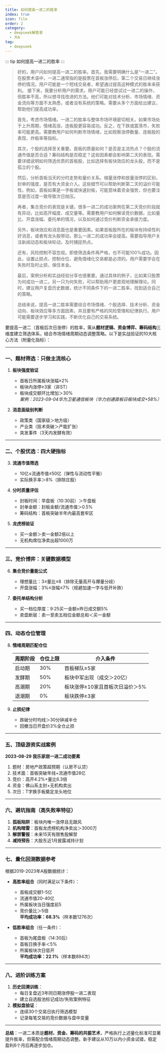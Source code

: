 ```yaml
---
title: 如何提高一进二的胜率
index: true
icon: file
order: 2
category:
  - deepseek解答录
  - 大A
tag:
  - deepseek
---
```


::: tip
如何提高一进二的胜率
:::

>好的，用户问如何提高一进二的胜率。首先，我需要明确什么是“一进二”。在股票术语中，一进二通常指的是股票在首板涨停后，第二个交易日继续涨停的情况。用户可能是一个短线交易者，希望通过提高这种模式的胜率来获利。
>接下来，我要分析用户的需求。用户可能已经尝试过一进二的操作，但胜率不高，所以想寻找改进的方法。他们可能对技术分析、市场情绪、资金流向等方面不太熟悉，或者没有系统的策略。需要从多个方面给出建议，帮助他们提高成功率。
>
>首先，考虑市场情绪。一进二的胜率与整体市场环境密切相关。如果市场处于上升周期，情绪高涨，连板股更容易成功。反之，在下跌或震荡市，失败率可能更高。需要教用户如何判断市场情绪，比如观察涨停数量、连板股的表现、炸板率等指标。
>
>其次，个股的选择至关重要。首板的质量如何？是否是主流热点？个股的流通市值是否合适？筹码结构是否稳定？这些因素都会影响第二天的表现。需要详细说明如何筛选优质的首板股，比如选择有板块效应的龙头股，而不是孤立的个股。
>
>然后，分析首板当天的分时走势和量价关系。缩量涨停和放量涨停的区别，封单的强度，是否有大资金介入。这些细节可以帮助判断第二天的溢价可能性。例如，首板如果是一字板或快速封板，可能意味着资金强势，但也要注意是否过度一致导致次日抛压。
>
>再者，集合竞价的表现是关键。很多一进二的成功案例在第二天竞价阶段就有异动，比如高开幅度、成交量等。需要教用户如何解读竞价数据，比如量比、开盘涨幅、委托单的情况，以及如何通过竞价判断资金承接力度。
>
>另外，板块效应和消息面也是重要因素。如果首板股所在的板块有持续性利好消息，或者有龙头股带动，那么一进二的成功率会提高。需要指导用户关注新闻动态和板块轮动，及时捕捉热点。
>
>还有，风险控制不容忽视。即使筛选条件再严格，也不可能100%成功。因此，设置止损点、控制仓位、避免情绪化交易都是必须的。用户需要学会在失败时及时止损，保住本金。
>
>最后，案例分析和实战经验分享也很重要。通过具体的例子，比如某只股票为何成功一进二，另一只为何失败，可以帮助用户更直观地理解理论。同时，建议用户复盘历史数据，统计不同条件下的一进二胜率，找到适合自己的策略。
>
>总结来说，提高一进二胜率需要综合市场情绪、个股选择、技术分析、资金动向、板块效应等多方面因素，并且要有严格的风险管理和纪律执行。用户可能需要逐步学习和实践，不断优化自己的交易系统。

要提高一进二（首板后次日涨停）的胜率，需从**题材逻辑、资金博弈、筹码结构**三维度建立筛选体系，结合市场情绪周期动态调整策略。以下是实战验证的10大核心方法（附量化指标）：

---

### **一、题材筛选：只做主流核心**

1. **板块强度验证**  
   - 首板日所属板块涨幅≥2%  
   - 板块内涨停≥3家（非ST）  
   - 板块成交额环比增加＞30%  
   *案例：2023-09-04华为卫星通信板块（华力创通首板日板块成交+58%）*

2. **消息面级别判断**  
   - 政策类（国家级＞地方级）  
   - 产业类（技术突破＞产能扩张）  
   - 突发事件（3天内发酵有效）  

---

### **二、个股优选：四大硬指标**

3. **流通市值筛选**  
   - 10亿≤流通市值≤50亿（弹性与流动性平衡）  
   - 实际换手率＞8%（排除庄股）  

4. **分时质量评估**  
   - 封板时间：早盘板（10:30前）＞午盘板  
   - 封单金额：封板金额/流通市值＞0.5%  
   - 筹码结构：首板突破半年内最高套牢区  

5. **龙虎榜验证**  
   - 买一金额＞卖一金额2倍以上  
   - 无机构席位净卖出超1000万  

---

### **三、竞价博弈：关键数据模型**

6. **集合竞价量能公式**  
   - 理想量比：3≤量比≤8（排除无量高开与爆量分歧）  
   - 开盘涨幅：3%≤涨幅≤7%（规避加速一字与低开补跌）  

7. **委托单结构分析**  
   - 买一档位厚度：9:25买一金额≥昨日成交额5%  
   - 卖盘断层：卖一至卖五档位金额总和＜买一金额  

---

### **四、动态仓位管理**

8. **情绪周期匹配仓位**  

   | 周期阶段   | 仓位上限 | 介入条件                     |  
   |------------|----------|------------------------------|  
   | 启动期     | 30%      | 首板梯队≥5家                 |  
   | 发酵期     | 50%      | 板块中军出现（成交＞20亿）    |  
   | 高潮期     | 20%      | 板块涨停≥10家且首板次日溢价＞5% |  
   | 退潮期     | 0%       | 板块跌停≥3家                 |  

9. **止损纪律**  

   - 跌破分时均线＞30分钟减半仓  
   - 回撤当日开盘价3%全仓止损  

---

### **五、顶级游资实战案例**

**2023-08-29 我乐家居一进二成功要素**  

1. 题材：房地产政策超预期（认房不认贷）  
2. 技术面：首板突破年线+流通市值28亿  
3. 竞价：高开4.2%+量比6.3倍  
4. 资金：佛山系主封+无机构卖出  
5. 次日：T字换手板奠定龙头地位  

---

### **六、避坑指南（高失败率特征）**

1. **孤板陷阱**：板块内唯一涨停且无跟风  
2. **机构暗雷**：首板龙虎榜机构净卖出＞3000万  
3. **解禁警报**：未来15天有限售股解禁  
4. **减持预告**：大股东近1月披露减持计划  

---

### **七、量化回测数据参考**

根据2019-2023年A股数据统计：  

- **高胜率组合**（同时满足以下条件）：  
  - 首板成交额1-5亿  
  - 流通市值20-40亿  
  - 所属板块当日强度前5  
  - 竞价量比＞5倍  
  **平均成功率：68.3%**（样本数1276次）  

- **低胜率组合**（任一条件）：  
  - 首板为尾盘板（14:30后）  
  - 首板日换手率＜5%  
  - 所属板块次日低开  
  **平均成功率：22.1%**（样本数894次）  

---

### **八、进阶训练方案**

1. **历史回溯训练**：  
   - 每日复盘近3年同日期涨停股一进二表现  
   - 建立自选股池标记成功/失败案例特征  
2. **模拟盘验证**：  
   - 连续30个交易日执行筛选模型  
   - 记录每笔交易的竞价数据与盘中变量  

---

**总结**：一进二本质是**题材、资金、筹码的共振艺术**，严格执行上述量化标准可显著提升胜率，但需配合情绪周期动态调整。新手建议从10万以内小资金试错，稳定盈利6个月后再逐步加仓。
